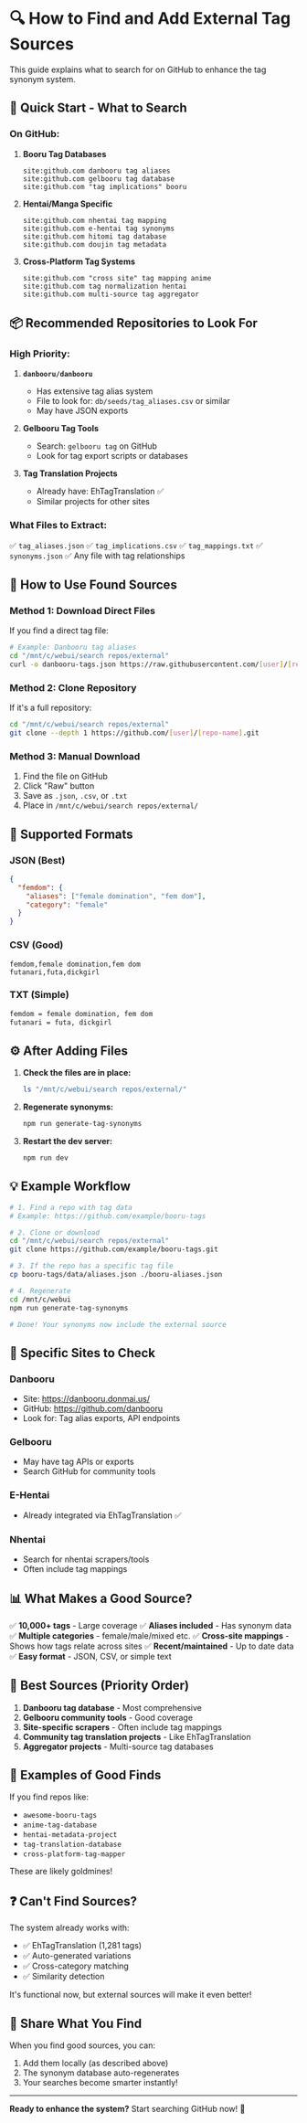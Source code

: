 # 🔍 How to Find and Add External Tag Sources

This guide explains what to search for on GitHub to enhance the tag synonym system.

## 🎯 Quick Start - What to Search

### On GitHub:

1. **Booru Tag Databases**
   ```
   site:github.com danbooru tag aliases
   site:github.com gelbooru tag database
   site:github.com "tag implications" booru
   ```

2. **Hentai/Manga Specific**
   ```
   site:github.com nhentai tag mapping
   site:github.com e-hentai tag synonyms
   site:github.com hitomi tag database
   site:github.com doujin tag metadata
   ```

3. **Cross-Platform Tag Systems**
   ```
   site:github.com "cross site" tag mapping anime
   site:github.com tag normalization hentai
   site:github.com multi-source tag aggregator
   ```

## 📦 Recommended Repositories to Look For

### High Priority:

1. **`danbooru/danbooru`**
   - Has extensive tag alias system
   - File to look for: `db/seeds/tag_aliases.csv` or similar
   - May have JSON exports

2. **Gelbooru Tag Tools**
   - Search: `gelbooru tag` on GitHub
   - Look for tag export scripts or databases

3. **Tag Translation Projects**
   - Already have: EhTagTranslation ✅
   - Similar projects for other sites

### What Files to Extract:

✅ `tag_aliases.json`
✅ `tag_implications.csv`
✅ `tag_mappings.txt`
✅ `synonyms.json`
✅ Any file with tag relationships

## 🚀 How to Use Found Sources

### Method 1: Download Direct Files

If you find a direct tag file:

```bash
# Example: Danbooru tag aliases
cd "/mnt/c/webui/search repos/external"
curl -o danbooru-tags.json https://raw.githubusercontent.com/[user]/[repo]/main/tags.json
```

### Method 2: Clone Repository

If it's a full repository:

```bash
cd "/mnt/c/webui/search repos/external"
git clone --depth 1 https://github.com/[user]/[repo-name].git
```

### Method 3: Manual Download

1. Find the file on GitHub
2. Click "Raw" button
3. Save as `.json`, `.csv`, or `.txt`
4. Place in `/mnt/c/webui/search repos/external/`

## 📝 Supported Formats

### JSON (Best)
```json
{
  "femdom": {
    "aliases": ["female domination", "fem dom"],
    "category": "female"
  }
}
```

### CSV (Good)
```csv
femdom,female domination,fem dom
futanari,futa,dickgirl
```

### TXT (Simple)
```txt
femdom = female domination, fem dom
futanari = futa, dickgirl
```

## ⚙️ After Adding Files

1. **Check the files are in place:**
   ```bash
   ls "/mnt/c/webui/search repos/external/"
   ```

2. **Regenerate synonyms:**
   ```bash
   npm run generate-tag-synonyms
   ```

3. **Restart the dev server:**
   ```bash
   npm run dev
   ```

## 💡 Example Workflow

```bash
# 1. Find a repo with tag data
# Example: https://github.com/example/booru-tags

# 2. Clone or download
cd "/mnt/c/webui/search repos/external"
git clone https://github.com/example/booru-tags.git

# 3. If the repo has a specific tag file
cp booru-tags/data/aliases.json ./booru-aliases.json

# 4. Regenerate
cd /mnt/c/webui
npm run generate-tag-synonyms

# Done! Your synonyms now include the external source
```

## 🔎 Specific Sites to Check

### Danbooru
- Site: https://danbooru.donmai.us/
- GitHub: https://github.com/danbooru
- Look for: Tag alias exports, API endpoints

### Gelbooru
- May have tag APIs or exports
- Search GitHub for community tools

### E-Hentai
- Already integrated via EhTagTranslation ✅

### Nhentai
- Search for nhentai scrapers/tools
- Often include tag mappings

## 📊 What Makes a Good Source?

✅ **10,000+ tags** - Large coverage
✅ **Aliases included** - Has synonym data
✅ **Multiple categories** - female/male/mixed etc.
✅ **Cross-site mappings** - Shows how tags relate across sites
✅ **Recent/maintained** - Up to date data
✅ **Easy format** - JSON, CSV, or simple text

## 🎯 Best Sources (Priority Order)

1. **Danbooru tag database** - Most comprehensive
2. **Gelbooru community tools** - Good coverage
3. **Site-specific scrapers** - Often include tag mappings
4. **Community tag translation projects** - Like EhTagTranslation
5. **Aggregator projects** - Multi-source tag databases

## 📍 Examples of Good Finds

If you find repos like:
- `awesome-booru-tags`
- `anime-tag-database`
- `hentai-metadata-project`
- `tag-translation-database`
- `cross-platform-tag-mapper`

These are likely goldmines!

## ❓ Can't Find Sources?

The system already works with:
- ✅ EhTagTranslation (1,281 tags)
- ✅ Auto-generated variations
- ✅ Cross-category matching
- ✅ Similarity detection

It's functional now, but external sources will make it even better!

## 🤝 Share What You Find

When you find good sources, you can:
1. Add them locally (as described above)
2. The synonym database auto-regenerates
3. Your searches become smarter instantly!

---

**Ready to enhance the system?** Start searching GitHub now! 🚀

